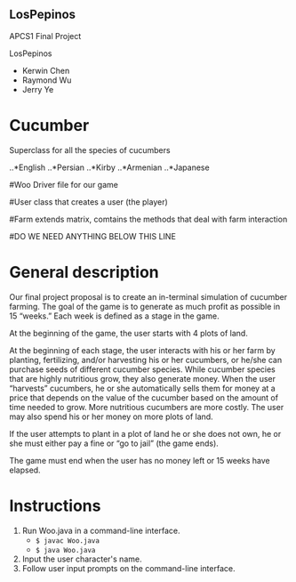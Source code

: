 ## LosPepinos
APCS1 Final Project

LosPepinos
* Kerwin Chen
* Raymond Wu
* Jerry Ye

# Cucumber
Superclass for all the species of cucumbers

..*English
..*Persian
..*Kirby
..*Armenian
..*Japanese

#Woo
Driver file for our game

#User
class that creates a user (the player)

#Farm
extends matrix, comtains the methods that deal with farm interaction

#DO WE NEED ANYTHING BELOW THIS LINE

# General description
Our final project proposal is to create an in-terminal simulation of cucumber farming. The goal of the game is to generate as much profit as possible in 15 “weeks.” Each week is defined as a stage in the game.

At the beginning of the game, the user starts with 4 plots of land.

At the beginning of each stage, the user interacts with his or her farm by planting, fertilizing, and/or harvesting his or her cucumbers, or he/she can purchase seeds of different cucumber species. While cucumber species that are highly nutritious grow, they also generate money. When the user “harvests” cucumbers, he or she automatically sells them for money at a price that depends on the value of the cucumber based on the amount of time needed to grow. More nutritious cucumbers are more costly. The user may also spend his or her money on more plots of land.

If the user attempts to plant in a plot of land he or she does not own, he or she must either pay a fine or “go to jail” (the game ends).

The game must end when the user has no money left or 15 weeks have elapsed.

# Instructions
1. Run Woo.java in a command-line interface.
   * ``$ javac Woo.java``
   * ``$ java Woo.java``
2. Input the user character's name.
3. Follow user input prompts on the command-line interface.
